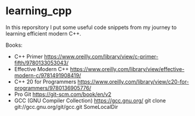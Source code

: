 # learning_cpp
In this reporsitory I put some useful code snippets from my journey to learning efficient modern C++.

Books:
- C++ Primer https://www.oreilly.com/library/view/c-primer-fifth/9780133053043/
- Effective Modern C++ https://www.oreilly.com/library/view/effective-modern-c/9781491908419/
- C++ 20 for Programmers https://www.oreilly.com/library/view/c20-for-programmers/9780136905776/
- Pro Git https://git-scm.com/book/en/v2
- GCC (GNU Compiler Collection) https://gcc.gnu.org/
  git clone git://gcc.gnu.org/git/gcc.git SomeLocalDir
